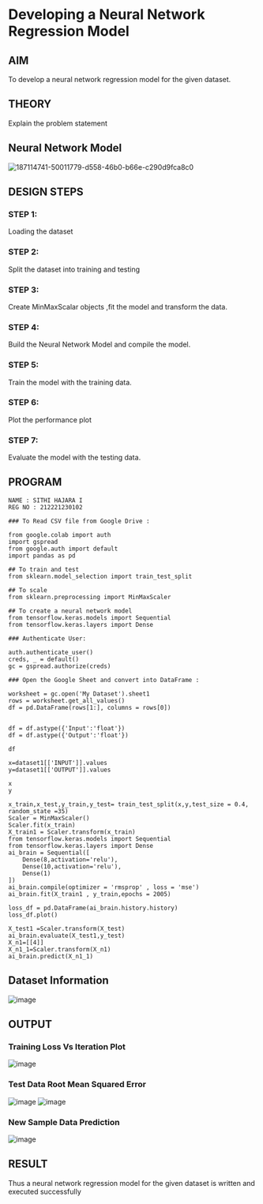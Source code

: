 # Developing a Neural Network Regression Model

## AIM

To develop a neural network regression model for the given dataset.

## THEORY

Explain the problem statement

## Neural Network Model

![187114741-50011779-d558-46b0-b66e-c290d9fca8c0](https://user-images.githubusercontent.com/94219582/226164790-c96d8074-ba9a-4511-b86a-d69e6b61dc5d.png)

## DESIGN STEPS

### STEP 1:

Loading the dataset

### STEP 2:

Split the dataset into training and testing

### STEP 3:

Create MinMaxScalar objects ,fit the model and transform the data.

### STEP 4:

Build the Neural Network Model and compile the model.

### STEP 5:

Train the model with the training data.

### STEP 6:

Plot the performance plot

### STEP 7:

Evaluate the model with the testing data.

## PROGRAM

```
NAME : SITHI HAJARA I
REG NO : 212221230102
        
### To Read CSV file from Google Drive :

from google.colab import auth
import gspread
from google.auth import default
import pandas as pd

## To train and test 
from sklearn.model_selection import train_test_split

## To scale 
from sklearn.preprocessing import MinMaxScaler

## To create a neural network model
from tensorflow.keras.models import Sequential
from tensorflow.keras.layers import Dense

### Authenticate User:

auth.authenticate_user()
creds, _ = default()
gc = gspread.authorize(creds)

### Open the Google Sheet and convert into DataFrame :

worksheet = gc.open('My Dataset').sheet1
rows = worksheet.get_all_values()
df = pd.DataFrame(rows[1:], columns = rows[0])


df = df.astype({'Input':'float'})
df = df.astype({'Output':'float'})

df

x=dataset1[['INPUT']].values
y=dataset1[['OUTPUT']].values

x
y

x_train,x_test,y_train,y_test= train_test_split(x,y,test_size = 0.4, random_state =35)
Scaler = MinMaxScaler()
Scaler.fit(x_train)
X_train1 = Scaler.transform(x_train)
from tensorflow.keras.models import Sequential
from tensorflow.keras.layers import Dense
ai_brain = Sequential([
    Dense(8,activation='relu'),
    Dense(10,activation='relu'),
    Dense(1)
])
ai_brain.compile(optimizer = 'rmsprop' , loss = 'mse')
ai_brain.fit(X_train1 , y_train,epochs = 2005)

loss_df = pd.DataFrame(ai_brain.history.history)
loss_df.plot()

X_test1 =Scaler.transform(X_test)
ai_brain.evaluate(X_test1,y_test)
X_n1=[[4]]
X_n1_1=Scaler.transform(X_n1)
ai_brain.predict(X_n1_1)
```

## Dataset Information

![image](https://user-images.githubusercontent.com/94219582/226168229-6a5244f9-42f2-4592-acfa-78a9e3bbeec0.png)

## OUTPUT

### Training Loss Vs Iteration Plot

![image](https://user-images.githubusercontent.com/94219582/226168464-67a8912f-4784-42b5-935f-b66be1dd4f05.png)

### Test Data Root Mean Squared Error

![image](https://user-images.githubusercontent.com/94219582/226168511-634fcabb-cad9-4161-bb33-b07d9e7eb623.png)
![image](https://user-images.githubusercontent.com/94219582/226168536-da17fe3c-fa77-402e-af29-716efc23c3ed.png)

### New Sample Data Prediction

![image](https://user-images.githubusercontent.com/94219582/226168557-30aca09d-4b93-41f4-9d30-083927da89e9.png)

## RESULT
Thus a neural network regression model for the given dataset is written and executed successfully

